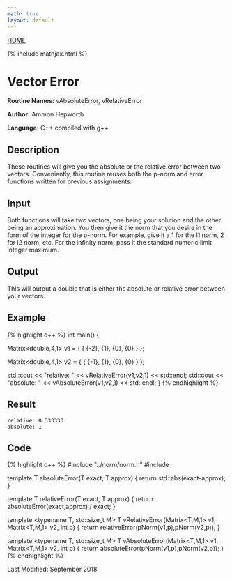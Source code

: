```yaml
---
math: true
layout: default
---
```

<a href="https://ammonhepworth.github.io/MATH4610/index">HOME</a>

{% include mathjax.html %}

# Vector Error

**Routine Names:** vAbsoluteError, vRelativeError

**Author:** Ammon Hepworth

**Language:** C++ compiled with g++


## Description

These routines will give you the absolute or the relative error between two vectors. Conveniently, this routine reuses both the p-norm and error functions written for previous assignments.

## Input

Both functions will take two vectors, one being your solution and the other being an approximation. You then give it the norm that you desire in the form of the integer for the p-norm. For example, give it a 1 for the l1 norm, 2 for l2 norm, etc. For the infinity norm, pass it the standard numeric limit integer maximum.

## Output

This will output a double that is either the absolute or relative error between your vectors.

## Example

{% highlight c++ %}
int main()
{
  
  Matrix<double,4,1> v1 = { { {-2},
                               {1},
                               {0},
                               {0} } };

  Matrix<double,4,1> v2 = { { {-1},
                               {1},
                               {0},
                               {0} } };

  std::cout << "relative: " << vRelativeError(v1,v2,1) << std::endl;
  std::cout << "absolute: " << vAbsoluteError(v1,v2,1) << std::endl;
}
{% endhighlight %}

## Result
```
relative: 0.333333
absolute: 1
```

## Code

{% highlight c++ %}
#include "../norm/norm.h"
#include <cmath>

template <typename T>
T absoluteError(T exact, T approx)
{
	return std::abs(exact-approx);
}

template <typename T>
T relativeError(T exact, T approx)
{
	return absoluteError<T>(exact,approx) / exact;
}


template <typename T, std::size_t M>
T vRelativeError(Matrix<T,M,1> v1, Matrix<T,M,1> v2, int p)
{
  return relativeError(pNorm(v1,p),pNorm(v2,p));
}

template <typename T, std::size_t M>
T vAbsoluteError(Matrix<T,M,1> v1, Matrix<T,M,1> v2, int p)
{
  return absoluteError(pNorm(v1,p),pNorm(v2,p));
}
{% endhighlight %}

Last Modified: September 2018
